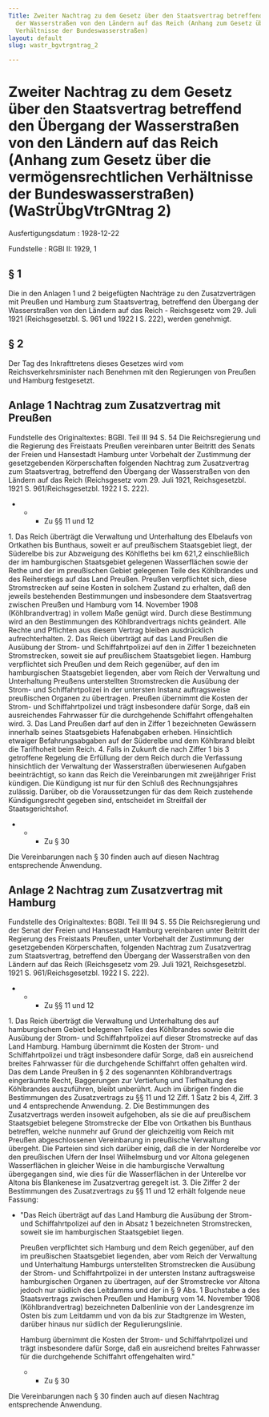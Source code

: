 ```yaml
---
Title: Zweiter Nachtrag zu dem Gesetz über den Staatsvertrag betreffend den Übergang
  der Wasserstraßen von den Ländern auf das Reich (Anhang zum Gesetz über die vermögensrechtlichen
  Verhältnisse der Bundeswasserstraßen)
layout: default
slug: wastr_bgvtrgntrag_2

---
```


# Zweiter Nachtrag zu dem Gesetz über den Staatsvertrag betreffend den Übergang der Wasserstraßen von den Ländern auf das Reich (Anhang zum Gesetz über die vermögensrechtlichen Verhältnisse der Bundeswasserstraßen) (WaStrÜbgVtrGNtrag 2)

Ausfertigungsdatum
:   1928-12-22

Fundstelle
:   RGBl II: 1929, 1



## § 1

Die in den Anlagen 1 und 2 beigefügten Nachträge zu den
Zusatzverträgen mit Preußen und Hamburg zum Staatsvertrag, betreffend
den Übergang der Wasserstraßen von den Ländern auf das Reich -
Reichsgesetz vom 29. Juli 1921 (Reichsgesetzbl. S. 961 und 1922 I S.
222), werden genehmigt.


## § 2

Der Tag des Inkrafttretens dieses Gesetzes wird vom
Reichsverkehrsminister nach Benehmen mit den Regierungen von Preußen
und Hamburg festgesetzt.


## Anlage 1 Nachtrag zum Zusatzvertrag mit Preußen

Fundstelle des Originaltextes: BGBl. Teil III 94 S. 54
Die Reichsregierung und die Regierung des Freistaats Preußen
vereinbaren unter Beitritt des Senats der Freien und Hansestadt
Hamburg unter Vorbehalt der Zustimmung der gesetzgebenden
Körperschaften folgenden Nachtrag zum Zusatzvertrag zum Staatsvertrag,
betreffend den Übergang der Wasserstraßen von den Ländern auf das
Reich (Reichsgesetz vom 29. Juli 1921, Reichsgesetzbl. 1921 S.
961/Reichsgesetzbl. 1922 I S. 222).

*
    *
        *   Zu §§ 11 und 12









1\. Das Reich überträgt die Verwaltung und Unterhaltung des Elbelaufs
von Ortkathen bis Bunthaus, soweit er auf preußischem Staatsgebiet
liegt, der Süderelbe bis zur Abzweigung des Köhlfleths bei km 621,2
einschließlich der im hamburgischen Staatsgebiet gelegenen
Wasserflächen sowie der Rethe und der im preußischen Gebiet gelegenen
Teile des Köhlbrandes und des Reiherstiegs auf das Land Preußen.
Preußen verpflichtet sich, diese Stromstrecken auf seine Kosten in
solchem Zustand zu erhalten, daß den jeweils bestehenden Bestimmungen
und insbesondere dem Staatsvertrag zwischen Preußen und Hamburg vom
14\. November 1908 (Köhlbrandvertrag) in vollem Maße genügt wird. Durch
diese Bestimmung wird an den Bestimmungen des Köhlbrandvertrags nichts
geändert. Alle Rechte und Pflichten aus diesem Vertrag bleiben
ausdrücklich aufrechterhalten.
2\. Das Reich überträgt auf das Land Preußen die Ausübung der Strom-
und Schiffahrtpolizei auf den in Ziffer 1 bezeichneten Stromstrecken,
soweit sie auf preußischem Staatsgebiet liegen.
Hamburg verpflichtet sich Preußen und dem Reich gegenüber, auf den im
hamburgischen Staatsgebiet liegenden, aber vom Reich der Verwaltung
und Unterhaltung Preußens unterstellten Stromstrecken die Ausübung der
Strom- und Schiffahrtpolizei in der untersten Instanz auftragsweise
preußischen Organen zu übertragen.
Preußen übernimmt die Kosten der Strom- und Schiffahrtpolizei und
trägt insbesondere dafür Sorge, daß ein ausreichendes Fahrwasser für
die durchgehende Schiffahrt offengehalten wird.
3\. Das Land Preußen darf auf den in Ziffer 1 bezeichneten Gewässern
innerhalb seines Staatsgebiets Hafenabgaben erheben. Hinsichtlich
etwaiger Befahrungsabgaben auf der Süderelbe und dem Köhlbrand bleibt
die Tarifhoheit beim Reich.
4\. Falls in Zukunft die nach Ziffer 1 bis 3 getroffene Regelung die
Erfüllung der dem Reich durch die Verfassung hinsichtlich der
Verwaltung der Wasserstraßen überwiesenen Aufgaben beeinträchtigt, so
kann das Reich die Vereinbarungen mit zweijähriger Frist kündigen. Die
Kündigung ist nur für den Schluß des Rechnungsjahres zulässig.
Darüber, ob die Voraussetzungen für das dem Reich zustehende
Kündigungsrecht gegeben sind, entscheidet im Streitfall der
Staatsgerichtshof.

*
    *
        *   Zu § 30









Die Vereinbarungen nach § 30 finden auch auf diesen Nachtrag
entsprechende Anwendung.


## Anlage 2 Nachtrag zum Zusatzvertrag mit Hamburg

Fundstelle des Originaltextes: BGBl. Teil III 94 S. 55
Die Reichsregierung und der Senat der Freien und Hansestadt Hamburg
vereinbaren unter Beitritt der Regierung des Freistaats Preußen, unter
Vorbehalt der Zustimmung der gesetzgebenden Körperschaften, folgenden
Nachtrag zum Zusatzvertrag zum Staatsvertrag, betreffend den Übergang
der Wasserstraßen von den Ländern auf das Reich (Reichsgesetz vom 29.
Juli 1921, Reichsgesetzbl. 1921 S. 961/Reichsgesetzbl. 1922 I S. 222).

*
    *
        *   Zu §§ 11 und 12









1\. Das Reich überträgt die Verwaltung und Unterhaltung des auf
hamburgischem Gebiet belegenen Teiles des Köhlbrandes sowie die
Ausübung der Strom- und Schiffahrtpolizei auf dieser Stromstrecke auf
das Land Hamburg. Hamburg übernimmt die Kosten der Strom- und
Schiffahrtpolizei und trägt insbesondere dafür Sorge, daß ein
ausreichend breites Fahrwasser für die durchgehende Schiffahrt offen
gehalten wird. Das dem Lande Preußen in § 2 des sogenannten
Köhlbrandvertrags eingeräumte Recht, Baggerungen zur Vertiefung und
Tiefhaltung des Köhlbrandes auszuführen, bleibt unberührt.
Auch im übrigen finden die Bestimmungen des Zusatzvertrags zu §§ 11
und 12 Ziff. 1 Satz 2 bis 4, Ziff. 3 und 4 entsprechende Anwendung.
2\. Die Bestimmungen des Zusatzvertrags werden insoweit aufgehoben, als
sie die auf preußischem Staatsgebiet belegene Stromstrecke der Elbe
von Ortkathen bis Bunthaus betreffen, welche nunmehr auf Grund der
gleichzeitig vom Reich mit Preußen abgeschlossenen Vereinbarung in
preußische Verwaltung übergeht. Die Parteien sind sich darüber einig,
daß die in der Norderelbe vor den preußischen Ufern der Insel
Wilhelmsburg und vor Altona gelegenen Wasserflächen in gleicher Weise
in die hamburgische Verwaltung übergegangen sind, wie dies für die
Wasserflächen in der Unterelbe vor Altona bis Blankenese im
Zusatzvertrag geregelt ist.
3\. Die Ziffer 2 der Bestimmungen des Zusatzvertrags zu §§ 11 und 12
erhält folgende neue Fassung:

*   "Das Reich überträgt auf das Land Hamburg die Ausübung der Strom- und
    Schiffahrtpolizei auf den in Absatz 1 bezeichneten Stromstrecken,
    soweit sie im hamburgischen Staatsgebiet liegen.

    Preußen verpflichtet sich Hamburg und dem Reich gegenüber, auf den im
    preußischen Staatsgebiet liegenden, aber vom Reich der Verwaltung und
    Unterhaltung Hamburgs unterstellten Stromstrecken die Ausübung der
    Strom- und Schiffahrtpolizei in der untersten Instanz auftragsweise
    hamburgischen Organen zu übertragen, auf der Stromstrecke vor Altona
    jedoch nur südlich des Leitdamms und der in § 9 Abs. 1 Buchstabe a des
    Staatsvertrags zwischen Preußen und Hamburg vom 14. November 1908
    (Köhlbrandvertrag) bezeichneten Dalbenlinie von der Landesgrenze im
    Osten bis zum Leitdamm und von da bis zur Stadtgrenze im Westen,
    darüber hinaus nur südlich der Regulierungslinie.

    Hamburg übernimmt die Kosten der Strom- und Schiffahrtpolizei und
    trägt insbesondere dafür Sorge, daß ein ausreichend breites Fahrwasser
    für die durchgehende Schiffahrt offengehalten wird."

    *
        *   Zu § 30









Die Vereinbarungen nach § 30 finden auch auf diesen Nachtrag
entsprechende Anwendung.

